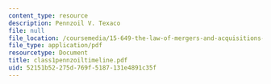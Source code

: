 ```yaml
---
content_type: resource
description: Pennzoil V. Texaco
file: null
file_location: /coursemedia/15-649-the-law-of-mergers-and-acquisitions-spring-2003/52151b52275d769f5187131e4891c35f_class1pennzoiltimeline.pdf
file_type: application/pdf
resourcetype: Document
title: class1pennzoiltimeline.pdf
uid: 52151b52-275d-769f-5187-131e4891c35f
---
```

